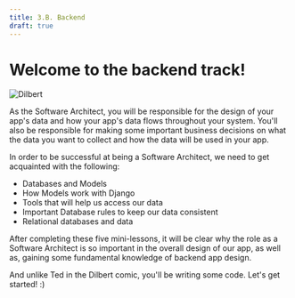```yaml
---
title: 3.B. Backend
draft: true
---
```


# Welcome to the backend track!

![Dilbert](/images/courses/cs10/unit02/dilbert.gif)

As the Software Architect, you will be responsible for the design of your app's data and how your app's data flows throughout your system. You'll also be responsible for making some important business decisions on what the data you want to collect and how the data will be used in your app.

In order to be successful at being a Software Architect, we need to get acquainted with the following:

- Databases and Models
- How Models work with Django
- Tools that will help us access our data
- Important Database rules to keep our data consistent
- Relational databases and data

After completing these five mini-lessons, it will be clear why the role as a Software Architect is so important in the overall design of our app, as well as, gaining some fundamental knowledge of backend app design.

And unlike Ted in the Dilbert comic, you'll be writing some code. Let's get started! :)
